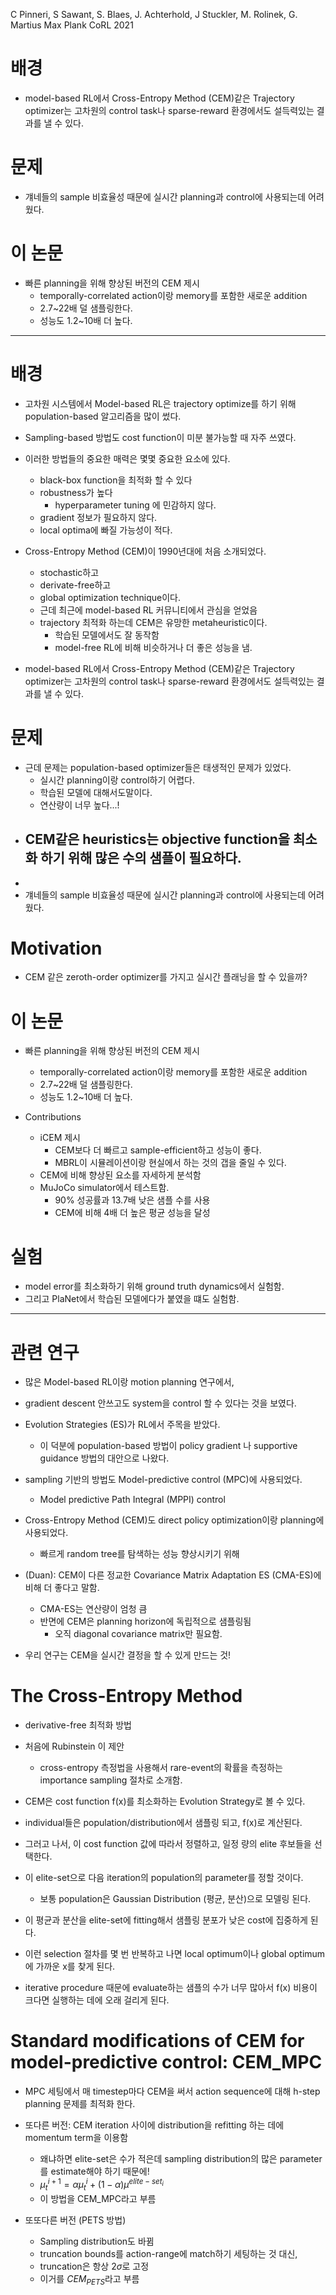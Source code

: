 C Pinneri, S Sawant, S. Blaes, J. Achterhold, J Stuckler, M. Rolinek, G. Martius
Max Plank
CoRL 2021

# 배경
- model-based RL에서 Cross-Entropy Method (CEM)같은 Trajectory optimizer는 고차원의 control task나 sparse-reward 환경에서도 설득력있는 결과를 낼 수 있다.

# 문제
- 걔네들의 sample 비효율성 때문에 실시간 planning과 control에 사용되는데 어려웠다.
# 이 논문
- 빠른 planning을 위해 향상된 버전의 CEM 제시
	- temporally-correlated action이랑 memory를 포함한 새로운 addition
	- 2.7~22배 덜 샘플링한다.
	- 성능도 1.2~10배 더 높다.

---

# 배경
- 고차원 시스템에서 Model-based RL은 trajectory optimize를 하기 위해 population-based 알고리즘을 많이 썼다.
- Sampling-based 방법도 cost function이 미분 불가능할 때 자주 쓰였다.
- 이러한 방법들의 중요한 매력은 몇몇 중요한 요소에 있다.
	- black-box function을 최적화 할 수 있다
	- robustness가 높다
		- hyperparameter tuning 에 민감하지 않다.
	- gradient 정보가 필요하지 않다.
	- local optima에 빠질 가능성이 적다.
- Cross-Entropy Method (CEM)이 1990년대에 처음 소개되었다.
	- stochastic하고
	- derivate-free하고
	- global optimization technique이다.
	- 근데 최근에 model-based RL 커뮤니티에서 관심을 얻었음
	- trajectory 최적화 하는데 CEM은 유망한 metaheuristic이다.
		- 학습된 모델에서도 잘 동작함
		- model-free RL에 비해 비슷하거나 더 좋은 성능을 냄.

- model-based RL에서 Cross-Entropy Method (CEM)같은 Trajectory optimizer는 고차원의 control task나 sparse-reward 환경에서도 설득력있는 결과를 낼 수 있다.

# 문제
- 근데 문제는 population-based optimizer들은 태생적인 문제가 있었다.
	- 실시간 planning이랑 control하기 어렵다.
	- 학습된 모델에 대해서도말이다.
	- 연산량이 너무 높다...!
- CEM같은 heuristics는 objective function을 최소화 하기 위해 많은 수의 샘플이 필요하다.
	- 
- 
- 걔네들의 sample 비효율성 때문에 실시간 planning과 control에 사용되는데 어려웠다.


# Motivation
- CEM 같은 zeroth-order optimizer를 가지고 실시간 플래닝을 할 수 있을까?

# 이 논문
- 빠른 planning을 위해 향상된 버전의 CEM 제시
	- temporally-correlated action이랑 memory를 포함한 새로운 addition
	- 2.7~22배 덜 샘플링한다.
	- 성능도 1.2~10배 더 높다.

- Contributions
	- iCEM 제시
		- CEM보다 더 빠르고 sample-efficient하고 성능이 좋다.
		- MBRL이 시뮬레이션이랑 현실에서 하는 것의 갭을 줄일 수 있다.
	- CEM에 비해 향상된 요소를 자세하게 분석함
	- MuJoCo simulator에서 테스트함.
		- 90% 성공률과 13.7배 낮은 샘플 수를 사용
		- CEM에 비해 4배 더 높은 평균 성능을 달성


# 실험
- model error를 최소화하기 위해 ground truth dynamics에서 실험함.
- 그리고 PlaNet에서 학습된 모델에다가 붙였을 떄도 실험함.

---

# 관련 연구
- 많은 Model-based RL이랑 motion planning 연구에서,
- gradient descent 안쓰고도 system을 control 할 수 있다는 것을 보였다.
- Evolution Strategies (ES)가 RL에서 주목을 받았다.
	- 이 덕분에 population-based 방법이 policy gradient 나 supportive guidance 방법의 대안으로 나왔다.
- sampling 기반의 방법도 Model-predictive control (MPC)에 사용되었다.
	- Model predictive Path Integral (MPPI) control


- Cross-Entropy Method (CEM)도 direct policy optimization이랑 planning에 사용되었다.
	- 빠르게 random tree를 탐색하는 성능 향상시키기 위해


- (Duan): CEM이 다른 정교한 Covariance Matrix Adaptation ES (CMA-ES)에 비해 더 좋다고 말함.
	- CMA-ES는 연산량이 엄청 큼
	- 반면에 CEM은 planning horizon에 독립적으로 샘플링됨
		- 오직 diagonal covariance matrix만 필요함.

- 우리 연구는 CEM을 실시간 결정을 할  수 있게 만드는 것!



# The Cross-Entropy Method
- derivative-free 최적화 방법
- 처음에 Rubinstein 이 제안
	- cross-entropy 측정법을 사용해서 rare-event의 확률을 측정하는 importance sampling 절차로 소개함.

- CEM은 cost function f(x)를 최소화하는 Evolution Strategy로 볼 수 있다.
- individual들은 population/distribution에서 샘플링 되고, f(x)로 계산된다.
- 그러고 나서, 이 cost function 값에 따라서 정렬하고, 일정 량의 elite 후보들을 선택한다.

- 이 elite-set으로 다음 iteration의 population의 parameter를 정할 것이다.
	- 보통 population은 Gaussian Distribution (평균, 분산)으로 모델링 된다.
- 이 평균과 분산을 elite-set에 fitting해서 샘플링 분포가 낮은 cost에 집중하게 된다.
- 이런 selection 절차를 몇 번 반복하고 나면 local optimum이나 global optimum에 가까운 x를 찾게 된다.
- iterative procedure 때문에 evaluate하는 샘플의 수가 너무 많아서 f(x) 비용이 크다면 실행하는 데에 오래 걸리게 된다.

# Standard modifications of CEM for model-predictive control: CEM_MPC
- MPC 세팅에서 매 timestep마다 CEM을 써서 action sequence에 대해 h-step planning 문제를 최적화 한다.

- 또다른 버전: CEM iteration 사이에 distribution을 refitting 하는 데에 momentum term을 이용함
	- 왜냐하면 elite-set은 수가 적은데 sampling distribution의 많은 parameter를 estimate해야 하기 때문에!
	- $\mu^{i+1}_t=\alpha \mu^i_t + (1-\alpha)\mu^{elite-set_i}$ 
	- 이 방법을 CEM_MPC라고 부름

- 또또다른 버전 (PETS 방법)
	- Sampling distribution도 바뀜
	- truncation bounds를 action-range에 match하기 세팅하는 것 대신,
	- truncation은 항상 $2\sigma$로 고정
	- 이거를 $CEM_{PETS}$라고 부름